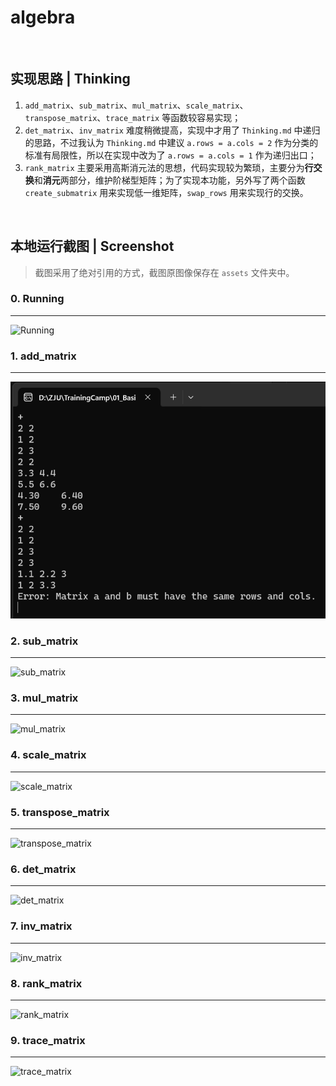 # algebra
<br>

## 实现思路 | Thinking

1. `add_matrix`、`sub_matrix`、`mul_matrix`、`scale_matrix`、`transpose_matrix`、`trace_matrix` 等函数较容易实现；
2. `det_matrix`、`inv_matrix` 难度稍微提高，实现中才用了 `Thinking.md` 中递归的思路，不过我认为 `Thinking.md` 中建议 `a.rows = a.cols = 2` 作为分类的标准有局限性，所以在实现中改为了 `a.rows = a.cols = 1` 作为递归出口；
3. `rank_matrix` 主要采用高斯消元法的思想，代码实现较为繁琐，主要分为**行交换**和**消元**两部分，维护阶梯型矩阵；为了实现本功能，另外写了两个函数 `create_submatrix` 用来实现低一维矩阵，`swap_rows` 用来实现行的交换。

<br>

## 本地运行截图 | Screenshot

> 截图采用了绝对引用的方式，截图原图像保存在 `assets` 文件夹中。

### 0. Running

---

![Running](D:\ZJU\TrainingCamp\01_BasicProgramming\HeZijue_HW1\assets\Running.png)


### 1. add_matrix
---

![add_matrix](.\assets\add_matrix.png)
### 2. sub_matrix
---
![sub_matrix](D:\ZJU\TrainingCamp\01_BasicProgramming\HeZijue_HW1\assets\sub_matrix.png)

### 3.  mul_matrix
---
![mul_matrix](D:\ZJU\TrainingCamp\01_BasicProgramming\HeZijue_HW1\assets\mul_matrix.png)

### 4.  scale_matrix
---
![scale_matrix](D:\ZJU\TrainingCamp\01_BasicProgramming\HeZijue_HW1\assets\scale_matrix.png)

### 5.  transpose_matrix
---
![transpose_matrix](D:\ZJU\TrainingCamp\01_BasicProgramming\HeZijue_HW1\assets\transpose_matrix.png)

### 6.  det_matrix
---
![det_matrix](D:\ZJU\TrainingCamp\01_BasicProgramming\HeZijue_HW1\assets\det_matrix.png)
### 7.  inv_matrix
---
![inv_matrix](D:\ZJU\TrainingCamp\01_BasicProgramming\HeZijue_HW1\assets\inv_matrix.png)

### 8.  rank_matrix
---
![rank_matrix](D:\ZJU\TrainingCamp\01_BasicProgramming\HeZijue_HW1\assets\rank_matrix.png)

### 9.  trace_matrix
---
![trace_matrix](D:\ZJU\TrainingCamp\01_BasicProgramming\HeZijue_HW1\assets\trace_matrix.png)





